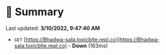 # 📖 Summary
Last updated: **3/10/2022, 9:47:40 AM**

- `GET` [https://Bhadwa-sala.toxicblte.repl.co](https://Bhadwa-sala.toxicblte.repl.co) - **Down** (163ms)
